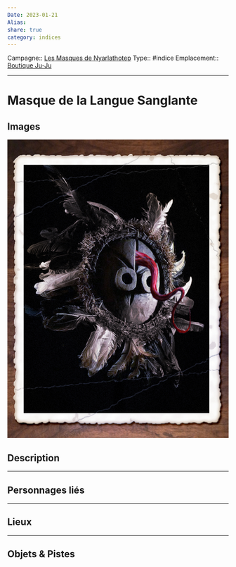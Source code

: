 ```yaml
---
Date: 2023-01-21
Alias:
share: true
category: indices
---
```

Campagne:: [Les Masques de Nyarlathotep](../Les%20Masques%20de%20Nyarlathotep.md)
Type:: #indice
Emplacement:: [Boutique Ju-Ju](../lieu/Boutique%20Ju-Ju.md)
***
# Masque de la Langue Sanglante

## Images

![masque-langue_1_.jpg](../images/masque-langue_1_.jpg)

## Description

***
## Personnages liés


***
## Lieux

***
## Objets & Pistes

